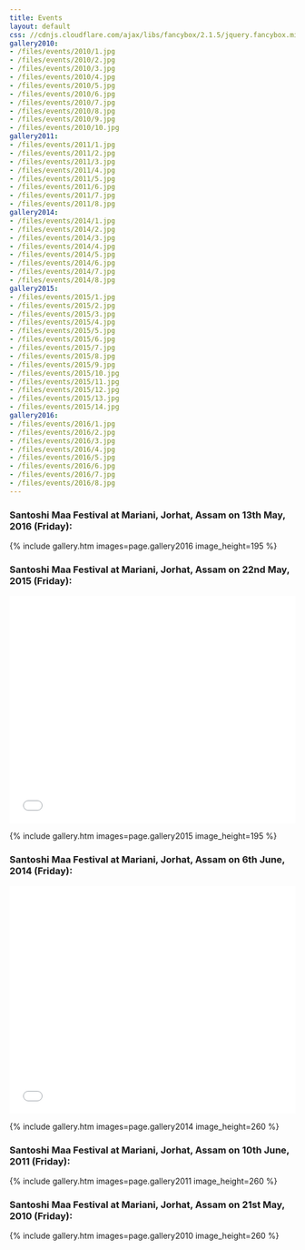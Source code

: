 ```yaml
---
title: Events
layout: default
css: //cdnjs.cloudflare.com/ajax/libs/fancybox/2.1.5/jquery.fancybox.min.css
gallery2010:
- /files/events/2010/1.jpg
- /files/events/2010/2.jpg
- /files/events/2010/3.jpg
- /files/events/2010/4.jpg
- /files/events/2010/5.jpg
- /files/events/2010/6.jpg
- /files/events/2010/7.jpg
- /files/events/2010/8.jpg
- /files/events/2010/9.jpg
- /files/events/2010/10.jpg
gallery2011:
- /files/events/2011/1.jpg
- /files/events/2011/2.jpg
- /files/events/2011/3.jpg
- /files/events/2011/4.jpg
- /files/events/2011/5.jpg
- /files/events/2011/6.jpg
- /files/events/2011/7.jpg
- /files/events/2011/8.jpg
gallery2014:
- /files/events/2014/1.jpg
- /files/events/2014/2.jpg
- /files/events/2014/3.jpg
- /files/events/2014/4.jpg
- /files/events/2014/5.jpg
- /files/events/2014/6.jpg
- /files/events/2014/7.jpg
- /files/events/2014/8.jpg
gallery2015:
- /files/events/2015/1.jpg
- /files/events/2015/2.jpg
- /files/events/2015/3.jpg
- /files/events/2015/4.jpg
- /files/events/2015/5.jpg
- /files/events/2015/6.jpg
- /files/events/2015/7.jpg
- /files/events/2015/8.jpg
- /files/events/2015/9.jpg
- /files/events/2015/10.jpg
- /files/events/2015/11.jpg
- /files/events/2015/12.jpg
- /files/events/2015/13.jpg
- /files/events/2015/14.jpg
gallery2016:
- /files/events/2016/1.jpg
- /files/events/2016/2.jpg
- /files/events/2016/3.jpg
- /files/events/2016/4.jpg
- /files/events/2016/5.jpg
- /files/events/2016/6.jpg
- /files/events/2016/7.jpg
- /files/events/2016/8.jpg
---
```

### Santoshi Maa Festival at Mariani, Jorhat, Assam on 13th May, 2016 (Friday):

{% include gallery.htm images=page.gallery2016 image_height=195 %}

### Santoshi Maa Festival at Mariani, Jorhat, Assam on 22nd May, 2015 (Friday):

<iframe width="100%" height="400" src="//www.youtube.com/embed/-1cMSFikgUs" frameborder="0" allowfullscreen></iframe>

{% include gallery.htm images=page.gallery2015 image_height=195 %}

### Santoshi Maa Festival at Mariani, Jorhat, Assam on 6th June, 2014 (Friday):

<iframe width="100%" height="400" src="//www.youtube.com/embed/3sqCtBgHbFQ" frameborder="0" allowfullscreen></iframe>

{% include gallery.htm images=page.gallery2014 image_height=260 %}

### Santoshi Maa Festival at Mariani, Jorhat, Assam on 10th June, 2011 (Friday):

{% include gallery.htm images=page.gallery2011 image_height=260 %}

### Santoshi Maa Festival at Mariani, Jorhat, Assam on 21st May, 2010 (Friday):

{% include gallery.htm images=page.gallery2010 image_height=260 %}

<script src="//cdnjs.cloudflare.com/ajax/libs/jquery/1.10.2/jquery.min.js"></script>
<script src="//cdnjs.cloudflare.com/ajax/libs/fancybox/2.1.5/jquery.fancybox.min.js"></script>
<script>$(document).ready(function() {
$(".gallery-images a").fancybox();
});</script>
